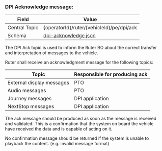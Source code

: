 ### DPI Acknowledge message:
| Field         | Value                                                       |
|---------------|-------------------------------------------------------------|
| Central Topic | {operatorId}/ruter/{vehicleId}/pe/dpi/ack                   |
| Schema        | [ dpi-acknowledge.json ](json-schemas/dpi-acknowledge.json) |

The DPI Ack topic is used to inform the Ruter BO about the correct transfer and interpretation of messages to the vehicle.

Ruter shall receive an acknowledgment message for the following topics: 

| Topic                     | Responsible for producing ack |
|---------------------------|-------------------------------|
| External display messages | PTO                           |
| Audio messages            | PTO                           |
| Journey messages          | DPI application               |
| NextStop messages         | DPI application               |

The ack message should be produced as soon as the message is received and validated. This is a confirmation that the system
on board the vehicle have received the data and is capable of acting on it. 

No confirmation message should be returned if the system is unable to playback the content. (e.g. invalid message format)
